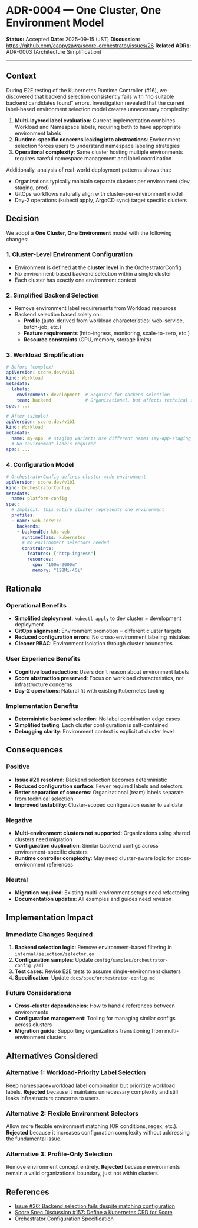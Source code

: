 # ADR-0004 — One Cluster, One Environment Model

**Status:** Accepted
**Date:** 2025-09-15 (JST)
**Discussion:** https://github.com/cappyzawa/score-orchestrator/issues/26
**Related ADRs:** ADR-0003 (Architecture Simplification)

---

## Context

During E2E testing of the Kubernetes Runtime Controller (#16), we discovered that backend selection consistently fails with "no suitable backend candidates found" errors. Investigation revealed that the current label-based environment selection model creates unnecessary complexity:

1. **Multi-layered label evaluation**: Current implementation combines Workload and Namespace labels, requiring both to have appropriate environment labels
2. **Runtime-specific concerns leaking into abstractions**: Environment selection forces users to understand namespace labeling strategies
3. **Operational complexity**: Same cluster hosting multiple environments requires careful namespace management and label coordination

Additionally, analysis of real-world deployment patterns shows that:
- Organizations typically maintain separate clusters per environment (dev, staging, prod)
- GitOps workflows naturally align with cluster-per-environment model
- Day-2 operations (kubectl apply, ArgoCD sync) target specific clusters

## Decision

We adopt a **One Cluster, One Environment** model with the following changes:

### 1. Cluster-Level Environment Configuration
- Environment is defined at the **cluster level** in the OrchestratorConfig
- No environment-based backend selection within a single cluster
- Each cluster has exactly one environment context

### 2. Simplified Backend Selection
- Remove environment label requirements from Workload resources
- Backend selection based solely on:
  - **Profile** (auto-derived from workload characteristics: web-service, batch-job, etc.)
  - **Feature requirements** (http-ingress, monitoring, scale-to-zero, etc.)
  - **Resource constraints** (CPU, memory, storage limits)

### 3. Workload Simplification
```yaml
# Before (complex)
apiVersion: score.dev/v1b1
kind: Workload
metadata:
  labels:
    environment: development  # Required for backend selection
    team: backend             # Organizational, but affects technical selection
spec: ...

# After (simple)
apiVersion: score.dev/v1b1
kind: Workload
metadata:
  name: my-app  # staging variants use different names (my-app-staging)
  # No environment labels required
spec: ...
```

### 4. Configuration Model
```yaml
# OrchestratorConfig defines cluster-wide environment
apiVersion: score.dev/v1b1
kind: OrchestratorConfig
metadata:
  name: platform-config
spec:
  # Implicit: this entire cluster represents one environment
  profiles:
  - name: web-service
    backends:
    - backendId: k8s-web
      runtimeClass: kubernetes
      # No environment selectors needed
      constraints:
        features: ["http-ingress"]
        resources:
          cpu: "100m-2000m"
          memory: "128Mi-4Gi"
```

## Rationale

### Operational Benefits
- **Simplified deployment**: `kubectl apply` to dev cluster = development deployment
- **GitOps alignment**: Environment promotion = different cluster targets
- **Reduced configuration errors**: No cross-environment labeling mistakes
- **Cleaner RBAC**: Environment isolation through cluster boundaries

### User Experience Benefits
- **Cognitive load reduction**: Users don't reason about environment labels
- **Score abstraction preserved**: Focus on workload characteristics, not infrastructure concerns
- **Day-2 operations**: Natural fit with existing Kubernetes tooling

### Implementation Benefits
- **Deterministic backend selection**: No label combination edge cases
- **Simplified testing**: Each cluster configuration is self-contained
- **Debugging clarity**: Environment context is explicit at cluster level

## Consequences

### Positive
- **Issue #26 resolved**: Backend selection becomes deterministic
- **Reduced configuration surface**: Fewer required labels and selectors
- **Better separation of concerns**: Organizational (team) labels separate from technical selection
- **Improved testability**: Cluster-scoped configuration easier to validate

### Negative
- **Multi-environment clusters not supported**: Organizations using shared clusters need migration
- **Configuration duplication**: Similar backend configs across environment-specific clusters
- **Runtime controller complexity**: May need cluster-aware logic for cross-environment references

### Neutral
- **Migration required**: Existing multi-environment setups need refactoring
- **Documentation updates**: All examples and guides need revision

## Implementation Impact

### Immediate Changes Required
1. **Backend selection logic**: Remove environment-based filtering in `internal/selection/selector.go`
2. **Configuration samples**: Update `config/samples/orchestrator-config.yaml`
3. **Test cases**: Revise E2E tests to assume single-environment clusters
4. **Specification**: Update `docs/spec/orchestrator-config.md`

### Future Considerations
- **Cross-cluster dependencies**: How to handle references between environments
- **Configuration management**: Tooling for managing similar configs across clusters
- **Migration guide**: Supporting organizations transitioning from multi-environment clusters

## Alternatives Considered

### Alternative 1: Workload-Priority Label Selection
Keep namespace+workload label combination but prioritize workload labels. **Rejected** because it maintains unnecessary complexity and still leaks infrastructure concerns to users.

### Alternative 2: Flexible Environment Selectors
Allow more flexible environment matching (OR conditions, regex, etc.). **Rejected** because it increases configuration complexity without addressing the fundamental issue.

### Alternative 3: Profile-Only Selection
Remove environment concept entirely. **Rejected** because environments remain a valid organizational boundary, just not within clusters.

## References

- [Issue #26: Backend selection fails despite matching configuration](https://github.com/cappyzawa/score-orchestrator/issues/26)
- [Score Spec Discussion #157: Define a Kubernetes CRD for Score](https://github.com/score-spec/spec/discussions/157)
- [Orchestrator Configuration Specification](../spec/orchestrator-config.md)